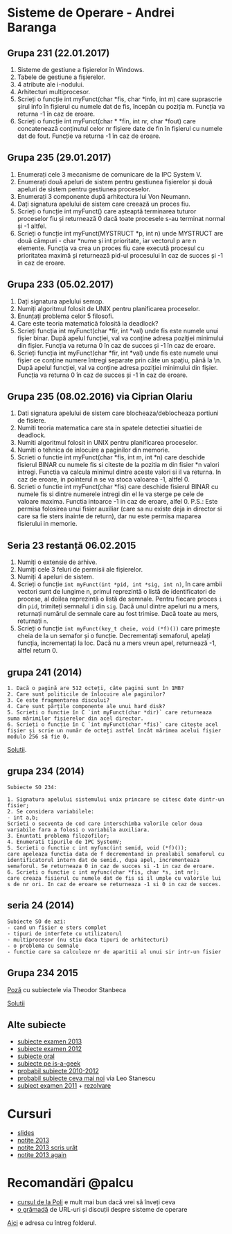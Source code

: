# Sisteme de Operare - Andrei Baranga

## Grupa 231 (22.01.2017)

1. Sisteme de gestiune a fișierelor în Windows.
2. Tabele de gestiune a fișierelor.
3. 4 atribute ale i-nodului.
4. Arhitecturi multiprocesor.
5. Scrieți o funcție int myFunct(char *fis, char *info, int m) care suprascrie șirul info în fișierul cu numele dat de fis, începân cu poziția m. Funcția va returna -1 în caz de eroare.
6. Scrieți o funcție int myFunct(char * *fin, int nr, char *fout) care concatenează conținutul celor nr fișiere date de fin în fișierul cu numele dat de fout. Funcție va returna -1 în caz de eroare.

## Grupa 235 (29.01.2017)

1. Enumerați cele 3 mecanisme de comunicare de la IPC System V.
2. Enumerați două apeluri de sistem pentru gestiunea fișierelor și două apeluri de sistem pentru gestiunea proceselor.
3. Enumerați 3 componente după arhitectura lui Von Neumann.
4. Dați signatura apelului de sistem care creează un proces fiu.
5. Scrieți o funcție int myFunct() care așteaptă terminarea tuturor proceselor fiu și returnează 0 dacă toate procesele s-au terminat normal și -1 altfel.
6. Scrieți o funcție int myFunct(MYSTRUCT *p, int n) unde MYSTRUCT are două câmpuri - char *nume și int prioritate, iar vectorul p are n elemente. Funcția va crea un proces fiu care execută procesul cu prioritatea maximă și returnează pid-ul procesului în caz de succes și -1 în caz de eroare.

## Grupa 233 (05.02.2017)

1. Dați signatura apelului semop.
2. Numiți algoritmul folosit de UNIX pentru planificarea proceselor.
3. Enunțați problema celor 5 filosofi.
4. Care este teoria matematică folosită la deadlock?
5. Scrieți funcția int myFunct(char *fir, int *val) unde fis este numele unui fișier binar. După apelul funcției, val va conține adresa poziției minimului din fișier. Funcția va returna 0 în caz de succes și -1 în caz de eroare.
6. Scrieți funcția int myFunct(char *fir, int *val) unde fis este numele unui fișier ce conține numere întregi separate prin câte un spațiu, până la \n. După apelul funcției, val va conține adresa poziției minimului din fișier. Funcția va returna 0 în caz de succes și -1 în caz de eroare.

## Grupa 235 (08.02.2016) via Ciprian Olariu

1. Dati signatura apelului de sistem care blocheaza/deblocheaza portiuni de fisiere.
2. Numiti teoria matematica care sta in spatele detectiei situatiei de deadlock.
3. Numiti algoritmul folosit in UNIX pentru planificarea proceselor.
4. Numiti o tehnica de inlocuire a paginilor din memorie.
5. Scrieti o functie int myFunct(char *fis, int m, int *n) care deschide fisierul BINAR cu numele fis si citeste de la pozitia m din fisier *n valori intregi. Functia va calcula minimul dintre aceste valori si il va returna. In caz de eroare, in pointerul n se va stoca valoarea -1, altfel 0.
6. Scrieti o functie int myFunct(char *fis) care deschide fisierul BINAR cu numele fis si dintre numerele intregi din el le va sterge pe cele de valoare maxima. Functia intoarce -1 in caz de eroare, alfel 0. P.S.: Este permisa folosirea unui fisier auxiliar (care sa nu existe deja in director si care sa fie sters inainte de return), dar nu este permisa maparea fisierului in memorie.

## Seria 23 restanță 06.02.2015

1. Numiți o extensie de arhive.
2. Numiți cele 3 feluri de permisii ale fișierelor.
3. Numiți 4 apeluri de sistem.
4. Scrieți o funcție `int myFunct(int *pid, int *sig, int n)`, în care ambii vectori sunt de lungime n, primul reprezintă o listă de identificatori de procese, al doilea reprezintă o listă de semnale. Pentru fiecare proces `i` din `pid`, trimiteți semnalul `i` din `sig`. Dacă unul dintre apeluri nu a mers, returnați numărul de semnale care au fost trimise. Dacă toate au mers, returnați `n`.
5. Scrieți o funcție `int myFunct(key_t cheie, void (*f)())` care primește cheia de la un semafor și o funcție. Decrementați semaforul, apelați funcția, incrementați la loc. Dacă nu a mers vreun apel, returnează -1, altfel return 0.

## grupa 241 (2014)

```
1. Dacă o pagină are 512 octeți, câte pagini sunt în 1MB?
2. Care sunt politicile de înlocuire ale paginilor?
3. Ce este fragmentarea discului?
4. Care sunt părțile componente ale unui hard disk?
5. Scrieti o functie în C `int myFunct(char *dir)` care returneaza suma mărimilor fișierelor din acel director.
6. Scrieți o funcție în C `int myFunct(char *fis)` care citește acel fișier și scrie un număr de octeți astfel încât mărimea acelui fișier modulo 256 să fie 0.
```

[Solutii](https://github.com/palcu/homework/blob/master/so/examen-2014-grupa-241/pr5.c).

## grupa 234 (2014)

```
Subiecte SO 234:

1. Signatura apelului sistemului unix princare se citesc date dintr-un fisier;
2. Se considera variabilele:
- int a,b;
Scrieti o secventa de cod care interschimba valorile celor doua variabile fara a folosi o variabila auxiliara.
3. Enuntati problema filozofilor;
4. Enumerati tipurile de IPC SystemV;
5. Scrieti o functie c int myfunc(int semid, void (*f)());
care apeleaza functia data de f decrementand in prealabil semaforul cu identificatorul intern dat de semid., dupa apel, incrementeaza semaforul. Se returneaza 0 in caz de succes si -1 in caz de eroare.
6. Scrieti o functie c int myfunc(char *fis, char *s, int nr);
care creaza fisierul cu numele dat de fis si il umple cu valorile lui s de nr ori. In caz de eroare se returneaza -1 si 0 in caz de succes.
```

## seria 24 (2014)

```
Subiecte SO de azi:
- cand un fisier e sters complet
- tipuri de interfete cu utilizatorul
- multiprocesor (nu stiu daca tipuri de arhitecturi)
- o problema cu semnale
- functie care sa calculeze nr de aparitii al unui sir intr-un fisier
```

## Grupa 234 2015

[Poză](https://www.dropbox.com/s/1cn4wu5n8kv5frw/subiect_examen_2015.jpg?dl=0) cu subiectele via Theodor Stanbeca

[Solutii](https://github.com/palcu/homework/tree/master/so/examen-2014-seria-24)

## Alte subiecte

* [subiecte examen 2013](https://www.dropbox.com/s/ll82pfkopgi3q57/subiecte_examen_2013.txt?dl=0)
* [subiecte examen 2012](https://www.dropbox.com/s/pd50ijoozna0s0k/subiecte_examen_2012.pdf?dl=0)
* [subiecte oral](https://www.dropbox.com/sh/zgehw54xqqt2yy9/AABeq3DIgWz0wldQ09BrTfq_a?dl=0)
* [subiecte pe is-a-geek](http://fmi.is-a-geek.net/index.php/Sisteme_de_operare_%28Andrei_Baranga%29#Cursuri)
* [probabil subiecte 2010-2012](https://www.dropbox.com/s/x200dlay1g7849b/subiecte_vechi.txt?dl=0)
* [probabil subiecte ceva mai noi](https://www.dropbox.com/s/gkq0tia7a73h9w4/alte_subiecte.txt?dl=0) via Leo Stanescu
* [subiect examen 2011](https://www.dropbox.com/s/8rztqwl0k2owuk2/subiect_examen_2011.jpg?dl=0) + [rezolvare](https://www.dropbox.com/s/5zu9mtnrahicqpz/rezolvare_subiect_2011.txt?dl=0)

# Cursuri

* [slides](https://www.dropbox.com/sh/dwml865r63x5soq/AACBBCl08v-ycJo4PzqToZB-a?dl=0)
* [notițe 2013](https://www.dropbox.com/sh/mume4oo6rc4jhnh/AAClbYH4clSsmug4SXUQWmnWa?dl=0)
* [notițe 2013 scris urât](https://www.dropbox.com/s/l6bn0sevg6p6kg6/curs_2013_scris_urat.pdf?dl=0)
* [notițe 2013 again](https://www.dropbox.com/sh/mume4oo6rc4jhnh/AAClbYH4clSsmug4SXUQWmnWa?dl=0)

# Recomandări @palcu

* [cursul de la Poli](http://ocw.cs.pub.ro/courses/so) e mult mai bun dacă vrei să înveți ceva
* [o grămadă](https://hn.algolia.com/?query=operating%20system&sort=byPopularity&prefix&page=0&dateRange=all&type=story) de URL-uri și discuții despre sisteme de operare

[Aici](https://www.dropbox.com/sh/n8107fznkb8zboa/AABennEy8Xg7mbWB-DtGBA6Ma?dl=0) e adresa cu întreg folderul.
